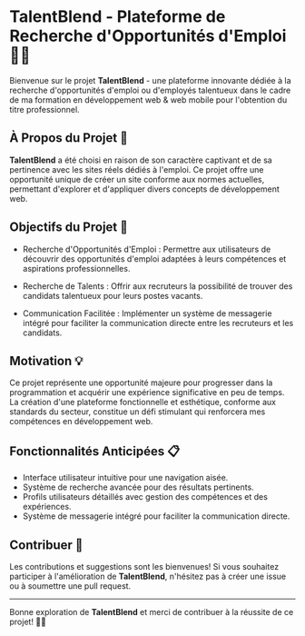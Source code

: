 # TalentBlend - Plateforme de Recherche d'Opportunités d'Emploi 💼🌐
Bienvenue sur le projet **TalentBlend** - une plateforme innovante dédiée à la recherche d'opportunités d'emploi ou d'employés talentueux dans le cadre de ma formation en développement web & web mobile pour l'obtention du titre professionnel.

## À Propos du Projet 🚀
**TalentBlend** a été choisi en raison de son caractère captivant et de sa pertinence avec les sites réels dédiés à l'emploi. Ce projet offre une opportunité unique de créer un site conforme aux normes actuelles, permettant d'explorer et d'appliquer divers concepts de développement web.

## Objectifs du Projet 🌟
* Recherche d'Opportunités d'Emploi : Permettre aux utilisateurs de découvrir des opportunités d'emploi adaptées à leurs compétences et aspirations professionnelles.

* Recherche de Talents : Offrir aux recruteurs la possibilité de trouver des candidats talentueux pour leurs postes vacants.

* Communication Facilitée : Implémenter un système de messagerie intégré pour faciliter la communication directe entre les recruteurs et les candidats.

## Motivation 💡
Ce projet représente une opportunité majeure pour progresser dans la programmation et acquérir une expérience significative en peu de temps. La création d'une plateforme fonctionnelle et esthétique, conforme aux standards du secteur, constitue un défi stimulant qui renforcera mes compétences en développement web.

## Fonctionnalités Anticipées 📋
* Interface utilisateur intuitive pour une navigation aisée.
* Système de recherche avancée pour des résultats pertinents.
* Profils utilisateurs détaillés avec gestion des compétences et des expériences.
* Système de messagerie intégré pour faciliter la communication directe.
## Contribuer 🤝
Les contributions et suggestions sont les bienvenues! Si vous souhaitez participer à l'amélioration de **TalentBlend**, n'hésitez pas à créer une issue ou à soumettre une pull request.

---

Bonne exploration de **TalentBlend** et merci de contribuer à la réussite de ce projet! 🚀🌟
